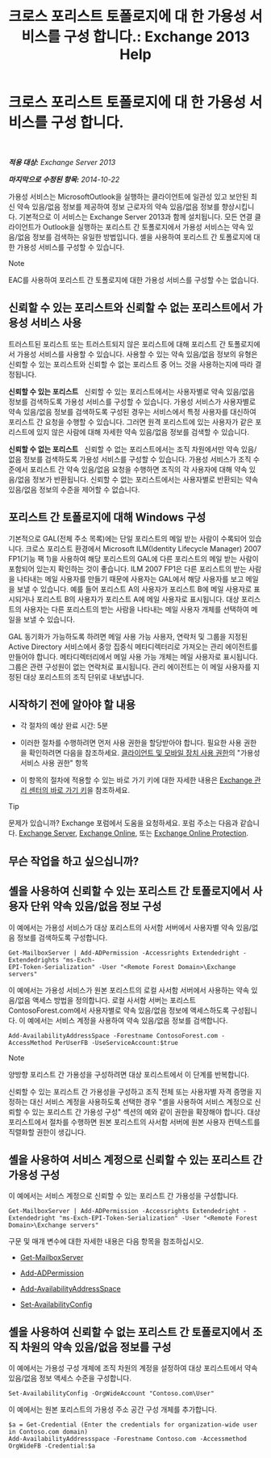 ﻿---
title: '크로스 포리스트 토폴로지에 대 한 가용성 서비스를 구성 합니다.: Exchange 2013 Help'
TOCTitle: 크로스 포리스트 토폴로지에 대 한 가용성 서비스를 구성 합니다.
ms:assetid: f1e7d407-f0d3-47a7-8cc3-03c5980445d5
ms:mtpsurl: https://technet.microsoft.com/ko-kr/library/Bb125182(v=EXCHG.150)
ms:contentKeyID: 52058148
ms.date: 05/22/2018
mtps_version: v=EXCHG.150
ms.translationtype: MT
---

# 크로스 포리스트 토폴로지에 대 한 가용성 서비스를 구성 합니다.

 

_**적용 대상:** Exchange Server 2013_

_**마지막으로 수정된 항목:** 2014-10-22_

가용성 서비스는 MicrosoftOutlook을 실행하는 클라이언트에 일관성 있고 보안된 최신 약속 있음/없음 정보를 제공하여 정보 근로자의 약속 있음/없음 정보를 향상시킵니다. 기본적으로 이 서비스는 Exchange Server 2013과 함께 설치됩니다. 모든 연결 클라이언트가 Outlook을 실행하는 포리스트 간 토폴로지에서 가용성 서비스는 약속 있음/없음 정보를 검색하는 유일한 방법입니다. 셸을 사용하여 포리스트 간 토폴로지에 대한 가용성 서비스를 구성할 수 있습니다.


> [!NOTE]
> EAC를 사용하여 포리스트 간 토폴로지에 대한 가용성 서비스를 구성할 수는 없습니다.



## 신뢰할 수 있는 포리스트와 신뢰할 수 없는 포리스트에서 가용성 서비스 사용

트러스트된 포리스트 또는 트러스트되지 않은 포리스트에 대해 포리스트 간 토폴로지에서 가용성 서비스를 사용할 수 있습니다. 사용할 수 있는 약속 있음/없음 정보의 유형은 신뢰할 수 있는 포리스트와 신뢰할 수 없는 포리스트 중 어느 것을 사용하는지에 따라 결정됩니다.

**신뢰할 수 있는 포리스트**   신뢰할 수 있는 포리스트에서는 사용자별로 약속 있음/없음 정보를 검색하도록 가용성 서비스를 구성할 수 있습니다. 가용성 서비스가 사용자별로 약속 있음/없음 정보를 검색하도록 구성된 경우는 서비스에서 특정 사용자를 대신하여 포리스트 간 요청을 수행할 수 있습니다. 그러면 원격 포리스트에 있는 사용자가 같은 포리스트에 있지 않은 사람에 대해 자세한 약속 있음/없음 정보를 검색할 수 있습니다.

**신뢰할 수 없는 포리스트**   신뢰할 수 없는 포리스트에서는 조직 차원에서만 약속 있음/없음 정보를 검색하도록 가용성 서비스를 구성할 수 있습니다. 가용성 서비스가 조직 수준에서 포리스트 간 약속 있음/없음 요청을 수행하면 조직의 각 사용자에 대해 약속 있음/없음 정보가 반환됩니다. 신뢰할 수 없는 포리스트에서는 사용자별로 반환되는 약속 있음/없음 정보의 수준을 제어할 수 없습니다.

## 포리스트 간 토폴로지에 대해 Windows 구성

기본적으로 GAL(전체 주소 목록)에는 단일 포리스트의 메일 받는 사람이 수록되어 있습니다. 크로스 포리스트 환경에서 Microsoft ILM(Identity Lifecycle Manager) 2007 FP1(기능 팩 1)을 사용하여 해당 포리스트의 GAL에 다른 포리스트의 메일 받는 사람이 포함되어 있는지 확인하는 것이 좋습니다. ILM 2007 FP1은 다른 포리스트의 받는 사람을 나타내는 메일 사용자를 만들기 때문에 사용자는 GAL에서 해당 사용자를 보고 메일을 보낼 수 있습니다. 예를 들어 포리스트 A의 사용자가 포리스트 B에 메일 사용자로 표시되거나 포리스트 B의 사용자가 포리스트 A에 메일 사용자로 표시됩니다. 대상 포리스트의 사용자는 다른 포리스트의 받는 사람을 나타내는 메일 사용자 개체를 선택하여 메일을 보낼 수 있습니다.

GAL 동기화가 가능하도록 하려면 메일 사용 가능 사용자, 연락처 및 그룹을 지정된 Active Directory 서비스에서 중앙 집중식 메타디렉터리로 가져오는 관리 에이전트를 만들어야 합니다. 메타디렉터리에서 메일 사용 가능 개체는 메일 사용자로 표시됩니다. 그룹은 관련 구성원이 없는 연락처로 표시됩니다. 관리 에이전트는 이 메일 사용자를 지정된 대상 포리스트의 조직 단위로 내보냅니다.

## 시작하기 전에 알아야 할 내용

  - 각 절차의 예상 완료 시간: 5분

  - 이러한 절차를 수행하려면 먼저 사용 권한을 할당받아야 합니다. 필요한 사용 권한을 확인하려면 다음을 참조하세요. [클라이언트 및 모바일 장치 사용 권한](clients-and-mobile-devices-permissions-exchange-2013-help.md)의 "가용성 서비스 사용 권한" 항목

  - 이 항목의 절차에 적용할 수 있는 바로 가기 키에 대한 자세한 내용은 [Exchange 관리 센터의 바로 가기 키](keyboard-shortcuts-in-the-exchange-admin-center-exchange-online-protection-help.md)을 참조하세요.


> [!TIP]
> 문제가 있습니까? Exchange 포럼에서 도움을 요청하세요. 포럼 주소는 다음과 같습니다. <A href="https://go.microsoft.com/fwlink/p/?linkid=60612">Exchange Server</A>, <A href="https://go.microsoft.com/fwlink/p/?linkid=267542">Exchange Online</A>, 또는 <A href="https://go.microsoft.com/fwlink/p/?linkid=285351">Exchange Online Protection</A>.



## 무슨 작업을 하고 싶으십니까?

## 셸을 사용하여 신뢰할 수 있는 포리스트 간 토폴로지에서 사용자 단위 약속 있음/없음 정보 구성

이 예에서는 가용성 서비스가 대상 포리스트의 사서함 서버에서 사용자별 약속 있음/없음 정보를 검색하도록 구성합니다.

    Get-MailboxServer | Add-ADPermission -Accessrights Extendedright -Extendedrights "ms-Exch-
    EPI-Token-Serialization" -User "<Remote Forest Domain>\Exchange servers"

이 예에서는 가용성 서비스가 원본 포리스트의 로컬 사서함 서버에서 사용하는 약속 있음/없음 액세스 방법을 정의합니다. 로컬 사서함 서버는 포리스트 ContosoForest.com에서 사용자별로 약속 있음/없음 정보에 액세스하도록 구성됩니다. 이 예에서는 서비스 계정을 사용하여 약속 있음/없음 정보를 검색합니다.

    Add-AvailabilityAddressSpace -Forestname ContosoForest.com -AccessMethod PerUserFB -UseServiceAccount:$true


> [!NOTE]
> 양방향 포리스트 간 가용성을 구성하려면 대상 포리스트에서 이 단계를 반복합니다.



신뢰할 수 있는 포리스트 간 가용성을 구성하고 조직 전체 또는 사용자별 자격 증명을 지정하는 대신 서비스 계정을 사용하도록 선택한 경우 "셸을 사용하여 서비스 계정으로 신뢰할 수 있는 포리스트 간 가용성 구성" 섹션의 예와 같이 권한을 확장해야 합니다. 대상 포리스트에서 절차를 수행하면 원본 포리스트의 사서함 서버에 원본 사용자 컨텍스트를 직렬화할 권한이 생깁니다.

## 셸을 사용하여 서비스 계정으로 신뢰할 수 있는 포리스트 간 가용성 구성

이 예에서는 서비스 계정으로 신뢰할 수 있는 포리스트 간 가용성을 구성합니다.

    Get-MailboxServer | Add-ADPermission -Accessrights Extendedright -Extendedright "ms-Exch-EPI-Token-Serialization" -User "<Remote Forest Domain>\Exchange servers"

구문 및 매개 변수에 대한 자세한 내용은 다음 항목을 참조하십시오.

  - [Get-MailboxServer](https://technet.microsoft.com/ko-kr/library/bb123539\(v=exchg.150\))

  - [Add-ADPermission](https://technet.microsoft.com/ko-kr/library/bb124403\(v=exchg.150\))

  - [Add-AvailabilityAddressSpace](https://technet.microsoft.com/ko-kr/library/bb124122\(v=exchg.150\))

  - [Set-AvailabilityConfig](https://technet.microsoft.com/ko-kr/library/bb124103\(v=exchg.150\))

## 셸을 사용하여 신뢰할 수 없는 포리스트 간 토폴로지에서 조직 차원의 약속 있음/없음 정보를 구성

이 예에서는 가용성 구성 개체에 조직 차원의 계정을 설정하여 대상 포리스트에서 약속 있음/없음 정보 액세스 수준을 구성합니다.

    Set-AvailabilityConfig -OrgWideAccount "Contoso.com\User"

이 예에서는 원본 포리스트의 가용성 주소 공간 구성 개체를 추가합니다.

    $a = Get-Credential (Enter the credentials for organization-wide user in Contoso.com domain)
    Add-AvailabilityAddressspace -Forestname Contoso.com -Accessmethod OrgWideFB -Credential:$a


